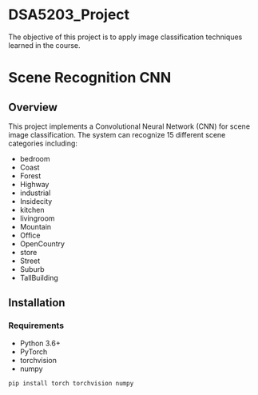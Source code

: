 # DSA5203_Project
The objective of this project is to apply image classification techniques learned in the course.

# Scene Recognition CNN

## Overview

This project implements a Convolutional Neural Network (CNN) for scene image classification. The system can recognize 15 different scene categories including:
- bedroom
- Coast
- Forest
- Highway
- industrial
- Insidecity
- kitchen
- livingroom
- Mountain
- Office
- OpenCountry
- store
- Street
- Suburb
- TallBuilding

## Installation

### Requirements

- Python 3.6+
- PyTorch
- torchvision
- numpy

```bash
pip install torch torchvision numpy
